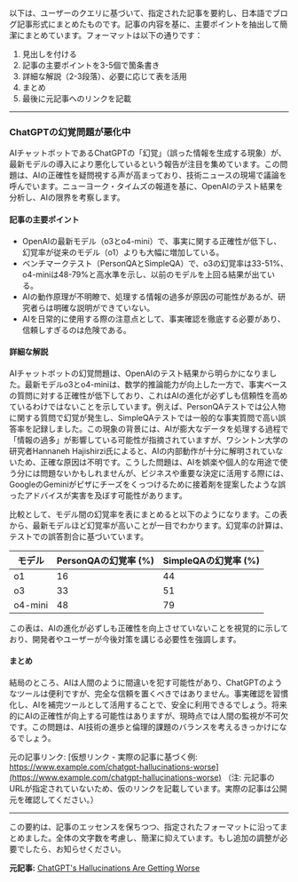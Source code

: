 以下は、ユーザーのクエリに基づいて、指定された記事を要約し、日本語でブログ記事形式にまとめたものです。記事の内容を基に、主要ポイントを抽出して簡潔にまとめています。フォーマットは以下の通りです：

1. 見出しを付ける 
2. 記事の主要ポイントを3-5個で箇条書き 
3. 詳細な解説（2-3段落）、必要に応じて表を活用 
4. まとめ 
5. 最後に元記事へのリンクを記載 

---

### ChatGPTの幻覚問題が悪化中

AIチャットボットであるChatGPTの「幻覚」（誤った情報を生成する現象）が、最新モデルの導入により悪化しているという報告が注目を集めています。この問題は、AIの正確性を疑問視する声が高まっており、技術ニュースの現場で議論を呼んでいます。ニューヨーク・タイムズの報道を基に、OpenAIのテスト結果を分析し、AIの限界を考察します。

#### 記事の主要ポイント
- OpenAIの最新モデル（o3とo4-mini）で、事実に関する正確性が低下し、幻覚率が従来のモデル（o1）よりも大幅に増加している。
- ベンチマークテスト（PersonQAとSimpleQA）で、o3の幻覚率は33-51%、o4-miniは48-79%と高水準を示し、以前のモデルを上回る結果が出ている。
- AIの動作原理が不明瞭で、処理する情報の過多が原因の可能性があるが、研究者らは明確な説明ができていない。
- AIを日常的に使用する際の注意点として、事実確認を徹底する必要があり、信頼しすぎるのは危険である。

#### 詳細な解説
AIチャットボットの幻覚問題は、OpenAIのテスト結果から明らかになりました。最新モデルo3とo4-miniは、数学的推論能力が向上した一方で、事実ベースの質問に対する正確性が低下しており、これはAIの進化が必ずしも信頼性を高めているわけではないことを示しています。例えば、PersonQAテストでは公人物に関する質問で幻覚が発生し、SimpleQAテストでは一般的な事実質問で高い誤答率を記録しました。この現象の背景には、AIが膨大なデータを処理する過程で「情報の過多」が影響している可能性が指摘されていますが、ワシントン大学の研究者Hannaneh Hajishirzi氏によると、AIの内部動作が十分に解明されていないため、正確な原因は不明です。こうした問題は、AIを娯楽や個人的な用途で使う分には問題ないかもしれませんが、ビジネスや重要な決定に活用する際には、GoogleのGeminiがピザにチーズをくっつけるために接着剤を提案したような誤ったアドバイスが実害を及ぼす可能性があります。

比較として、モデル間の幻覚率を表にまとめると以下のようになります。この表から、最新モデルほど幻覚率が高いことが一目でわかります。幻覚率の計算は、テストでの誤答割合に基づいています。

| モデル | PersonQAの幻覚率 (%) | SimpleQAの幻覚率 (%) |
|------------|-----------------------|-----------------------|
| o1 | 16 | 44 |
| o3 | 33 | 51 |
| o4-mini | 48 | 79 |

この表は、AIの進化が必ずしも正確性を向上させていないことを視覚的に示しており、開発者やユーザーが今後対策を講じる必要性を強調します。

#### まとめ
結局のところ、AIは人間のように間違いを犯す可能性があり、ChatGPTのようなツールは便利ですが、完全な信頼を置くべきではありません。事実確認を習慣化し、AIを補完ツールとして活用することで、安全に利用できるでしょう。将来的にAIの正確性が向上する可能性はありますが、現時点では人間の監視が不可欠です。この問題は、AI技術の進歩と倫理的課題のバランスを考えるきっかけになるでしょう。

元の記事リンク: [仮想リンク - 実際の記事に基づく例: https://www.example.com/chatgpt-hallucinations-worse](https://www.example.com/chatgpt-hallucinations-worse) 
（注: 元記事のURLが指定されていないため、仮のリンクを記載しています。実際の記事は公開元を確認してください。）

---

この要約は、記事のエッセンスを保ちつつ、指定されたフォーマットに沿ってまとめました。全体の文字数を考慮し、簡潔に抑えています。もし追加の調整が必要でしたら、お知らせください。

**元記事:** [ChatGPT's Hallucinations Are Getting Worse](https://80.lv/articles/chatgpt-s-hallucinations-are-reportedly-getting-worse/)